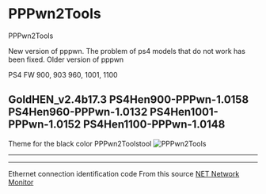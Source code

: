 # PPPwn2Tools
PPPwn2Tools

New version of pppwn. The problem of ps4 models that do not work has been fixed. Older version of pppwn

PS4 FW
900, 903 960, 1001, 1100 

GoldHEN_v2.4b17.3
PS4Hen900-PPPwn-1.0158
PS4Hen960-PPPwn-1.0132
PS4Hen1001-PPPwn-1.0152
PS4Hen1100-PPPwn-1.0148
---
Theme for the black color PPPwn2Toolstool
![PPPwn2Tools](https://github.com/Master-s/PPPwn2Tools/assets/49209220/026c3db2-19cd-4d28-88fc-bd47e5b0d1a1)

---


---
Ethernet connection identification code
From this source
[NET Network Monitor](https://www.codeproject.com/Articles/225747/NET-Network-Monitor)
